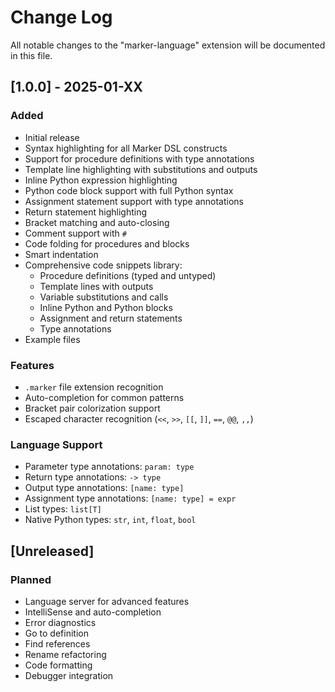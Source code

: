 # Change Log

All notable changes to the "marker-language" extension will be documented in this file.

## [1.0.0] - 2025-01-XX

### Added
- Initial release
- Syntax highlighting for all Marker DSL constructs
- Support for procedure definitions with type annotations
- Template line highlighting with substitutions and outputs
- Inline Python expression highlighting
- Python code block support with full Python syntax
- Assignment statement support with type annotations
- Return statement highlighting
- Bracket matching and auto-closing
- Comment support with `#`
- Code folding for procedures and blocks
- Smart indentation
- Comprehensive code snippets library:
  - Procedure definitions (typed and untyped)
  - Template lines with outputs
  - Variable substitutions and calls
  - Inline Python and Python blocks
  - Assignment and return statements
  - Type annotations
- Example files

### Features
- `.marker` file extension recognition
- Auto-completion for common patterns
- Bracket pair colorization support
- Escaped character recognition (`<<`, `>>`, `[[`, `]]`, `==`, `@@`, `,,`)

### Language Support
- Parameter type annotations: `param: type`
- Return type annotations: `-> type`
- Output type annotations: `[name: type]`
- Assignment type annotations: `[name: type] = expr`
- List types: `list[T]`
- Native Python types: `str`, `int`, `float`, `bool`

## [Unreleased]

### Planned
- Language server for advanced features
- IntelliSense and auto-completion
- Error diagnostics
- Go to definition
- Find references
- Rename refactoring
- Code formatting
- Debugger integration